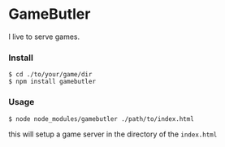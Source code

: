 # GameButler
I live to serve games.


### Install
```shell
$ cd ./to/your/game/dir
$ npm install gamebutler
```

### Usage
```shell
$ node node_modules/gamebutler ./path/to/index.html
```
this will setup a game server in the directory of the `index.html`
